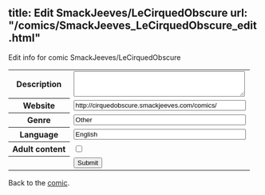 title: Edit SmackJeeves/LeCirquedObscure
url: "/comics/SmackJeeves_LeCirquedObscure_edit.html"
---
Edit info for comic SmackJeeves/LeCirquedObscure

<form name="comic" action="http://gaepostmail.appspot.com/comic/" method="post">
<table class="comicinfo">
<tr>
<th>Description</th><td><textarea name="description" cols="40" rows="3"></textarea></td>
</tr>
<tr>
<th>Website</th><td><input type="text" name="url" value="http://cirquedobscure.smackjeeves.com/comics/" size="40"/></td>
</tr>
<tr>
<th>Genre</th><td><input type="text" name="genre" value="Other" size="40"/></td>
</tr>
<tr>
<th>Language</th><td><input type="text" name="language" value="English" size="40"/></td>
</tr>
<tr>
<th>Adult content</th><td><input type="checkbox" name="adult" value="adult" /></td>
</tr>
<tr>
<th></th><td>
<input type="hidden" name="comic" value="SmackJeeves_LeCirquedObscure" />
<input type="submit" name="submit" value="Submit" />
</td>
</tr>
</table>
</form>

Back to the [comic](SmackJeeves_LeCirquedObscure.html).
